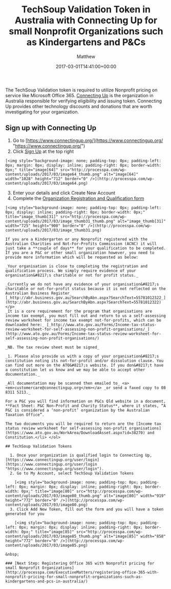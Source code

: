 ﻿---
id: 8171
title: 'TechSoup Validation Token in Australia with Connecting Up for small Nonprofit Organizations such as Kindergartens and P&amp;Cs'
date: 2017-03-01T14:41:00+00:00
author: Matthew
layout: post
guid: http://processpa.com/?p=8171
permalink: /ExecutiveMatters/techsoup-validation-token-in-australia-with-connecting-up-for-small-nonprofit-organizations-such-as-kindergartens-and-pcs/
---
The TechSoup Validation token is required to utilize Nonprofit pricing on service like Microsoft Office 365. <a href="https://www.connectingup.org/" target="_blank">Connecting Up</a> is the organization in Australia responsible for verifying eligibility and issuing token. Connecting Up provides other technology discounts and donations that are worth investigating for your organization.

## Sign up with Connecting Up

  1. Go to [https://www.connectingup.org/](https://www.connectingup.org/ "https://www.connectingup.org/")
  2. Click <a href="https://www.connectingup.org/user/register" target="_blank">Sign Up</a> at the top right
  
    [<img style="background-image: none; padding-top: 0px; padding-left: 0px; margin: 0px; display: inline; padding-right: 0px; border-width: 0px;" title="image[64]" src="http://processpa.com/wp-content/uploads/2017/03/image64_thumb.png" alt="image[64]" width="1028" height="712" border="0" />](http://processpa.com/wp-content/uploads/2017/03/image64.png)
  3. Enter your details and click Create New Account
  4. Complete the <a href="https://www.connectingup.org/donations/org/register" target="_blank">Organization Registration and Qualification form</a>
  
    [<img style="background-image: none; padding-top: 0px; padding-left: 0px; display: inline; padding-right: 0px; border-width: 0px;" title="image_thumb[31]" src="http://processpa.com/wp-content/uploads/2017/03/image_thumb31_thumb.png" alt="image_thumb[31]" width="725" height="900" border="0" />](http://processpa.com/wp-content/uploads/2017/03/image_thumb31.png)
  
    If you are a Kindergarten or any Nonprofit registered with the Australian Charities and Not-For-Profits Commission (ACNC) it will just take a **couple of days** for your qualification to be completed. If you are a P&C or other small organization however, you need to provide more information which will be requested as below:
  
    _Your organisation is close to completing the registration and qualification process. We simply require evidence of your organisation&#8217;s charitable or not for profit status._
  
    _Currently we do not have any evidence of your organisation&#8217;s charitable or not-for-profit status because it is not reflected on the Australian Business Register_ [_http://abr.business.gov.au/SearchByAbn.aspx?SearchText=55781012322_](http://abr.business.gov.au/SearchByAbn.aspx?SearchText=55781012322)</p> 
    _It is a core requirement for the program that organisations are income tax exempt, you must fill out and return to us a self-assessing review worksheet for income tax exempt not-for-profits, which can be downloaded here:_ [_http://www.ato.gov.au/Forms/Income-tax-status-review-worksheet-for-self-assessing-non-profit-organisations/_](http://www.ato.gov.au/Forms/Income-tax-status-review-worksheet-for-self-assessing-non-profit-organisations/)
    
    _NB. The tax review sheet must be signed_
    
    _1. Please also provide us with a copy of your organisation&#8217;s constitution noting its not-for-profit and/or dissolution clause. You can find out more on the ATO&#8217;s website. If you don&#8217;t have a constitution let us know and we may be able to accept other documentation._ 
    
    _All documentation may be scanned then emailed to_ <a><em>customercare@connectingup.org</em></a> _or send a faxed copy to 08 8311 5213._
    
    For a P&C you will find information on P&Cs Qld website in a document, **Fact Sheet: P&C Non-Profit and Charity Status**, where it states, “A P&C is considered a ‘non-profit’ organization by the Australian Taxation Office”.
  
    The two documents you will be required to return are the [Income tax status review worksheet for self-assessing non-profit organisations](https://www.ato.gov.au/WorkArea/DownloadAsset.aspx?id=38270) and Constitution.</li> </ol> 
    
    ## TechSoup Validation Tokens
    
      1. Once your organization is qualified login to Connecting Up, [https://www.connectingup.org/user/login](https://www.connectingup.org/user/login "https://www.connectingup.org/user/login").
      2. Go to My Account, select TechSoup Validation Tokens
  
        [<img style="background-image: none; padding-top: 0px; padding-left: 0px; margin: 0px; display: inline; padding-right: 0px; border-width: 0px;" title="image[80]" src="http://processpa.com/wp-content/uploads/2017/03/image80_thumb.png" alt="image[80]" width="919" height="772" border="0" />](http://processpa.com/wp-content/uploads/2017/03/image80.png)
      3. Click Add New Token, fill out the form and you will have a token generated for you
  
        [<img style="background-image: none; padding-top: 0px; padding-left: 0px; margin: 0px; display: inline; padding-right: 0px; border-width: 0px;" title="image[85]" src="http://processpa.com/wp-content/uploads/2017/03/image85_thumb.png" alt="image[85]" width="858" height="772" border="0" />](http://processpa.com/wp-content/uploads/2017/03/image85.png)
    
    &nbsp;
    
    ### [Next Step: Registering Office 365 with Nonprofit pricing for small Nonprofit Organizations](http://processpa.com/ExecutiveMatters/registering-office-365-with-nonprofit-pricing-for-small-nonprofit-organizations-such-as-kindergartens-and-pcs-in-australia/)